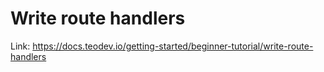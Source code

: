 # Write route handlers

Link: https://docs.teodev.io/getting-started/beginner-tutorial/write-route-handlers